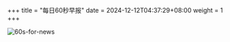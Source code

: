 +++
title = "每日60秒早报"
date = 2024-12-12T04:37:29+08:00
weight = 1
+++

![60s-for-news](/img/zaobao/zaobao.png "由 ALAPI 提供支持")
